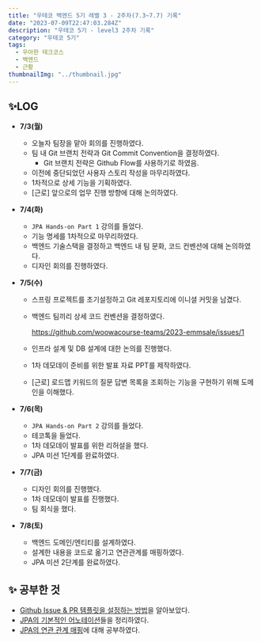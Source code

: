 ```yaml
---
title: "우테코 백엔드 5기 레벨 3 - 2주차(7.3~7.7) 기록"
date: "2023-07-09T22:47:03.284Z"
description: "우테코 5기 - level3 2주차 기록"
category: "우테코 5기"
tags:
  - 우아한 테크코스
  - 백엔드
  - 근황
thumbnailImg: "../thumbnail.jpg"
---
```


## ✨LOG

- **7/3(월)**
  - 오늘자 팀장을 맡아 회의를 진행하였다.
  - 팀 내 Git 브랜치 전략과 Git Commit Convention을 결정하였다.
    - Git 브랜치 전략은 Github Flow를 사용하기로 하였음.
  - 이전에 중단되었던 사용자 스토리 작성을 마무리하였다.
  - 1차적으로 상세 기능을 기획하였다.
  - [근로] 앞으로의 업무 진행 방향에 대해 논의하였다.
- **7/4(화)**
  - `JPA Hands-on Part 1` 강의를 들었다.
  - 기능 명세를 1차적으로 마무리하였다.
  - 백엔드 기술스택을 결정하고 백엔드 내 팀 문화, 코드 컨벤션에 대해 논의하였다.
  - 디자인 회의를 진행하였다.
- **7/5(수)**

  - 스프링 프로젝트를 초기설정하고 Git 레포지토리에 이니셜 커밋을 남겼다.
  - 백엔드 팀끼리 상세 코드 컨벤션을 결정하였다.

    https://github.com/woowacourse-teams/2023-emmsale/issues/1

  - 인프라 설계 및 DB 설계에 대한 논의를 진행했다.
  - 1차 데모데이 준비를 위한 발표 자료 PPT를 제작하였다.
  - [근로] 로드맵 키워드의 질문 답변 목록을 조회하는 기능을 구현하기 위해 도메인을 이해했다.

- **7/6(목)**
  - `JPA Hands-on Part 2` 강의를 들었다.
  - 테코톡을 들었다.
  - 1차 데모데이 발표를 위한 리허설을 했다.
  - JPA 미션 1단계를 완료하였다.
- **7/7(금)**
  - 디자인 회의를 진행했다.
  - 1차 데모데이 발표를 진행했다.
  - 팀 회식을 했다.
- **7/8(토)**
  - 백엔드 도메인/엔티티를 설계하였다.
  - 설계한 내용을 코드로 옮기고 연관관계를 매핑하였다.
  - JPA 미션 2단계를 완료하였다.

## ✨ 공부한 것

- [Github Issue & PR 템플릿을 설정하는 방법](https://amaran-th.github.io/%EC%A3%BC%EC%A0%80%EB%A6%AC%EC%A3%BC%EC%A0%80%EB%A6%AC/[Github]%20Issue%20&%20PR%20Template%20%EC%84%A4%EC%A0%95%ED%95%98%EA%B8%B0/)을 알아보았다.
- [JPA의 기본적인 어노테이션](https://amaran-th.github.io/Spring/[JPA]%20%EA%B8%B0%EB%B3%B8%EC%A0%81%EC%9D%B8%20%EC%96%B4%EB%85%B8%ED%85%8C%EC%9D%B4%EC%85%98%20%EC%A0%95%EB%A6%AC/)들을 정리하였다.
- [JPA의 연관 관계 매핑](https://amaran-th.github.io/Spring/[JPA]%20%EC%97%B0%EA%B4%80%20%EA%B4%80%EA%B3%84%20%EB%A7%A4%ED%95%91/)에 대해 공부하였다.
